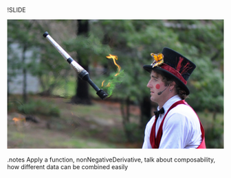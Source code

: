 !SLIDE

![background](juggling_fire.jpg)

.notes Apply a function, nonNegativeDerivative, talk about composability, how different data can be combined easily
